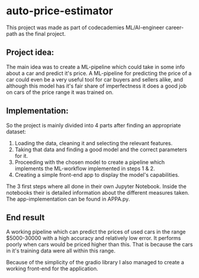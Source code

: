 # auto-price-estimator

This project was made as part of codecademies ML/AI-engineer career-path as the final project.

## Project idea:

The main idea was to create a ML-pipeline which could take in some info about a car and predict it's price.
A ML-pipeline for predicting the price of a car could even be a very useful tool for car buyers and sellers alike, and although this model has it's fair share of
imperfectness it does a good job on cars of the price range it was trained on.

## Implementation:

So the project is mainly divided into 4 parts after finding an appropriate dataset:

1. Loading the data, cleaning it and selecting the relevant features.
2. Taking that data and finding a good model and the correct parameters for it.
3. Proceeding with the chosen model to create a pipeline which implements the ML-workflow implemented in steps 1 & 2.
4. Creating a simple front-end app to display the model's capabilities.

The 3 first steps where all done in their own Jupyter Notebook. Inside the notebooks their is detailed information about the different measures taken.
The app-implementation can be found in APPA.py.

## End result

A working pipeline which can predict the prices of used cars in the range $5000-30000 with a high accuracy and relatively low error. It performs poorly when cars would
be priced higher than this. That is because the cars in it's training data were all within this range.

Because of the simplicity of the gradio library I also managed to create a working front-end for the application.
